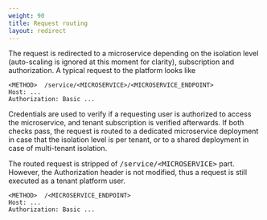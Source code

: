 ```yaml
---
weight: 90
title: Request routing
layout: redirect
---
```


The request is redirected to a microservice depending on the isolation level (auto-scaling is ignored at this moment for clarity), subscription and authorization. A typical request to the platform looks like

```http
<METHOD>  /service/<MICROSERVICE>/<MICROSERVICE_ENDPOINT>
Host: ...
Authorization: Basic ...
```

Credentials are used to verify if a requesting user is authorized to access the microservice, and tenant subscription is verified afterwards. If both checks pass, the request is routed to a dedicated microservice deployment in case that the isolation level is per tenant, or to a shared deployment in case of multi-tenant isolation.

The routed request is stripped of <kbd>/service/&lt;MICROSERVICE&gt;</kbd> part. However, the Authorization header is not modified, thus a request is still executed as a tenant platform user.

```http
<METHOD>  /<MICROSERVICE_ENDPOINT>
Host: ...
Authorization: Basic ...
```

